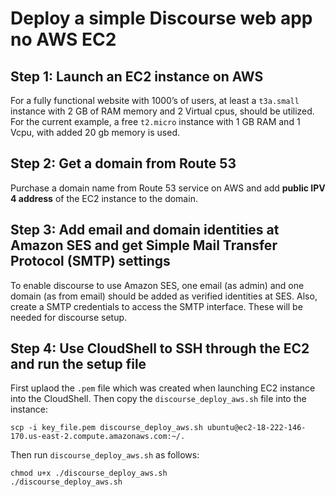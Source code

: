 # Deploy a simple Discourse web app no AWS EC2

## Step 1: Launch an EC2 instance on AWS
For a fully functional website with 1000’s of users, at least a `t3a.small` instance with 2 GB of RAM memory and 2 Virtual cpus, should be utilized. For the current example, a free `t2.micro` instance with 1 GB RAM and 1 Vcpu, with added 20 gb memory is used.

## Step 2: Get a domain from Route 53
Purchase a domain name from Route 53 service on AWS and add **public IPV 4 address** of the EC2 instance to the domain.

## Step 3: Add email and domain identities at Amazon SES and get Simple Mail Transfer Protocol (SMTP) settings
To enable discourse to use Amazon SES, one email (as admin) and one domain (as from email) should be added as verified identities at SES. Also, create a SMTP credentials to access the SMTP interface. These will be needed for discourse setup.

## Step 4: Use CloudShell to SSH through the EC2 and run the setup file
First uplaod the `.pem` file which was created when launching EC2 instance into the CloudShell. Then copy the `discourse_deploy_aws.sh` file into the instance:
```
scp -i key_file.pem discourse_deploy_aws.sh ubuntu@ec2-18-222-146-170.us-east-2.compute.amazonaws.com:~/.
```

Then run `discourse_deploy_aws.sh` as follows:

```
chmod u+x ./discourse_deploy_aws.sh
./discourse_deploy_aws.sh
```





